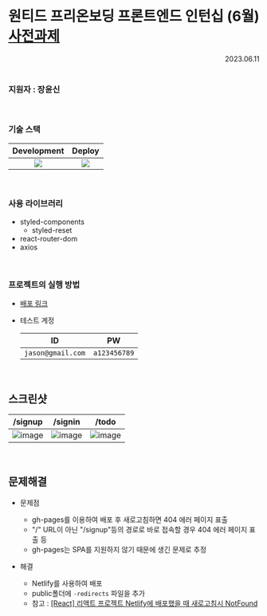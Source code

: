 # 원티드 프리온보딩 프론트엔드 인턴십 (6월) [사전과제](https://github.com/walking-sunset/selection-task)

<div align="right">
  2023.06.11
</div>

<br>

### 지원자 : 장윤신

<br>

### 기술 스택

|Development|Deploy|
|:-:|:-:|
|<img src="https://img.shields.io/badge/react-61DAFB?style=for-the-badge&logo=react&logoColor=black">|<img src="https://img.shields.io/badge/netlify-00C7B7?style=for-the-badge&logo=netlify&logoColor=black">|

<br>

### 사용 라이브러리
 - styled-components
   - styled-reset 
 - react-router-dom
 - axios

<br>

### 프로젝트의 실행 방법 

- [배포 링크](https://sprightly-meerkat-3bb738.netlify.app)
- 테스트 계정

     |ID|PW|
     |:---:|:---:|
     |`jason@gmail.com`|`a123456789`|

<br>

## 스크린샷

|/signup|/signin|/todo|
|:---:|:---:|:---:|
|![image](https://github.com/yun-sin/wanted-pre-onboarding-frontend/assets/99275134/9b480289-3be3-4d23-870f-851c107ab2c3)|![image](https://github.com/yun-sin/wanted-pre-onboarding-frontend/assets/99275134/cf03f87f-7813-4440-8160-f204adc5f632)|![image](https://github.com/yun-sin/wanted-pre-onboarding-frontend/assets/99275134/9208909d-b63b-40d1-9ea0-d4f6b231ae01)|

<br>

## 문제해결

 - 문제점
   - gh-pages를 이용하여 배포 후 새로고침하면 404 에러 페이지 표출
   - "/" URL이 아닌 "/signup"등의 경로로 바로 접속할 경우 404 에러 페이지 표출 등
   - gh-pages는 SPA를 지원하지 않기 때문에 생긴 문제로 추정
 
 - 해결
   - Netlify를 사용하여 배포
   - public폴더에 `-redirects` 파일을 추가 
   - 참고 : [[React] 리액트 프로젝트 Netlify에 배포했을 때 새로고침시 NotFound](https://13akstjq.github.io/react/2019/09/01/React-%ED%94%84%EB%A1%9C%EC%A0%9D%ED%8A%B8-Netlify%EC%97%90-%EB%B0%B0%ED%8F%AC%ED%96%88%EC%9D%84%EB%95%8C-NotFound-%EC%9D%B4%EC%8A%88-%ED%95%B4%EA%B2%B0.html)




